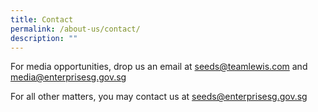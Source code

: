 ```yaml
---
title: Contact
permalink: /about-us/contact/
description: ""
---
```

For media opportunities, drop us an email at [seeds@teamlewis.com](mailto:seeds@teamlewis.com) and [media@enterprisesg.gov.sg](mailto:media@enterprisesg.gov.sg "mailto:media@enterprisesg.gov.sg")

For all other matters, you may contact us at [seeds@enterprisesg.gov.sg](mailto:seeds@enterprisesg.gov.sg "mailto:seeds@enterprisesg.gov.sg")

